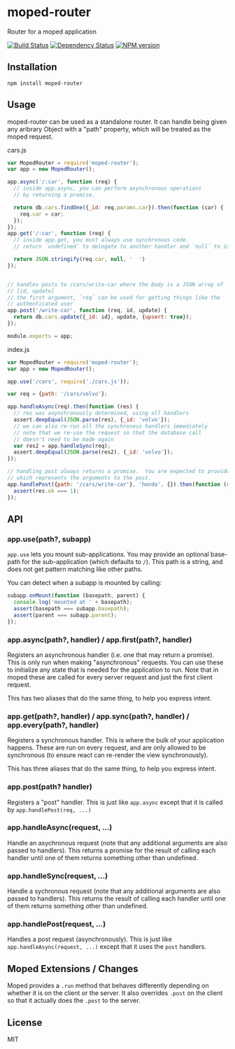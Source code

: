 # moped-router

Router for a moped application

[![Build Status](https://img.shields.io/travis/mopedjs/moped-router/master.svg)](https://travis-ci.org/mopedjs/moped-router)
[![Dependency Status](https://img.shields.io/gemnasium/mopedjs/moped-router.svg)](https://gemnasium.com/mopedjs/moped-router)
[![NPM version](https://img.shields.io/npm/v/moped-router.svg)](https://www.npmjs.org/package/moped-router)

## Installation

    npm install moped-router

## Usage

moped-router can be used as a standalone router.  It can handle being given any aribrary Object with a "path" property, which will be treated as the moped request.

cars.js

```js
var MopedRouter = require('moped-router');
var app = new MopedRouter();

app.async('/:car', function (req) {
  // inside app.async, you can perform asynchronous operations
  // by returning a promise.

  return db.cars.findOne({_id: req.params.car}).then(function (car) {
    req.car = car;
  });
});
app.get('/:car', function (req) {
  // inside app.get, you must always use synchronous code.
  // return `undefined` to delegate to another handler and `null` to indicate 404

  return JSON.stringify(req.car, null, '  ')
});


// handles posts to /cars/write-car where the body is a JSON array of
// [id, update]
// the first argument, `req` can be used for getting things like the
// authenticated user
app.post('/write-car', function (req, id, update) {
  return db.cars.update({_id: id}, update, {upsert: true});
});

module.exports = app;
```

index.js

```js
var MopedRouter = require('moped-router');
var app = new MopedRouter();

app.use('/cars', require('./cars.js'));

var req = {path: '/cars/volvo'};

app.handleAsync(req).then(function (res) {
  // res was asynchronously determined, using all handlers
  assert.deepEqual(JSON.parse(res), {_id: 'volvo'});
  // we can also re-run all the synchronous handlers immediately
  // note that we re-use the request so that the database call
  // doesn't need to be made again
  var res2 = app.handleSync(req);
  assert.deepEqual(JSON.parse(res2), {_id: 'volvo'});
});

// handling post always returns a promise.  You are expected to provide the extra `body` property
// which represents the arguments to the post.
app.handlePost({path: '/cars/write-car'}, 'honda', {}).then(function (res) {
  assert(res.ok === 1);
});
```

## API

### app.use(path?, subapp)

`app.use` lets you mount sub-applications.  You may provide an optional base-path for the sub-application (which defaults to `/`).  This path is a string, and does not get pattern matching like other paths.

You can detect when a subapp is mounted by calling:

```js
subapp.onMount(function (basepath, parent) {
  console.log('mounted at ' + basepath);
  assert(basepath === subapp.basepath);
  assert(parent === subapp.parent);
});
```

### app.async(path?, handler) / app.first(path?, handler)

Registers an asynchronous handler (i.e. one that may return a promise).  This is only run when making "asynchronous" requests.  You can use these to initialize any state that is needed for the application to run.  Note that in moped these are called for every server request and just the first client request.

This has two aliases that do the same thing, to help you express intent.

### app.get(path?, handler) / app.sync(path?, handler) / app.every(path?, handler)

Registers a synchronous handler.  This is where the bulk of your application happens.  These are run on every request, and are only allowed to be synchronous (to ensure react can re-render the view synchronously).

This has three aliases that do the same thing, to help you express intent.

### app.post(path? handler)

Registers a "post" handler.  This is just like `app.async` except that it is called by `app.handlePost(req, ...)`

### app.handleAsync(request, ...)

Handle an asychronous request (note that any additional arguments are also passed to handlers).  This returns a promise for the result of calling each handler until one of them returns something other than undefined.

### app.handleSync(request, ...)

Handle a sychronous request (note that any additional arguments are also passed to handlers).  This returns the result of calling each handler until one of them returns something other than undefined.

### app.handlePost(request, ...)

Handles a post request (asynchronously).  This is just like `app.handleAsync(request, ...)` except that it uses the `post` handlers.

## Moped Extensions / Changes

Moped provides a `.run` method that behaves differently depending on whether it is on the client or the server.  It also overrides `.post` on the client so that it actually does the `.post` to the server.

## License

  MIT
